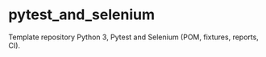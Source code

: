 # pytest_and_selenium
Template repository Python 3, Pytest and Selenium (POM, fixtures, reports, CI).
